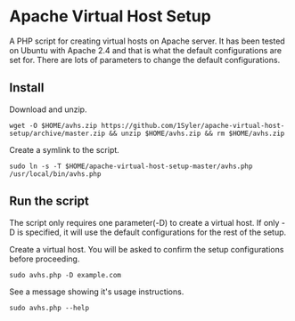 # Apache Virtual Host Setup

A PHP script for creating virtual hosts on Apache server. It has been tested on Ubuntu with Apache 2.4 and that is what the default configurations are set for. There are lots of parameters to change the default configurations.

## Install

Download and unzip.

<pre><code>wget -O $HOME/avhs.zip https://github.com/1Syler/apache-virtual-host-setup/archive/master.zip && unzip $HOME/avhs.zip && rm $HOME/avhs.zip</code></pre>

Create a symlink to the script.

<pre><code>sudo ln -s -T $HOME/apache-virtual-host-setup-master/avhs.php /usr/local/bin/avhs.php</code></pre>

## Run the script


The script only requires one parameter(-D) to create a virtual host. If only -D is specified, it will use the default configurations for the rest of the setup.

Create a virtual host. You will be asked to confirm the setup configurations before proceeding.

<pre><code>sudo avhs.php -D example.com</code></pre>

See a message showing it's usage instructions.

<pre><code>sudo avhs.php --help</code></pre>
